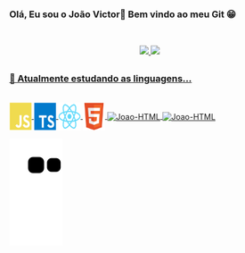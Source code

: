 ### Olá, Eu sou o João Victor👋 Bem vindo ao meu Git 😁
##
<br />

<div align="center">
  <a href="https://github.com/rafaballerini">
  <img height="170em" src="https://github-readme-stats.vercel.app/api?username=JoaoVictorBarbosa01&show_icons=true&theme=dracula&include_all_commits=true&count_private=true"/>
  <img height="170em" src="https://github-readme-stats.vercel.app/api/top-langs/?username=JoaoVictorBarbosa01&layout=compact&langs_count=7&theme=dracula"/>
</div>

##

### 📖 Atualmente estudando as linguagens...
<div style="display: inline_block"><br>
  <img align="center" alt="Joao-Js" height="50" width="40" src="https://raw.githubusercontent.com/devicons/devicon/master/icons/javascript/javascript-plain.svg">
  <img align="center" alt="Joao-Ts" height="50" width="40" src="https://raw.githubusercontent.com/devicons/devicon/master/icons/typescript/typescript-plain.svg">
  <img align="center" alt="Joa-React" height="50" width="40" src="https://raw.githubusercontent.com/devicons/devicon/master/icons/react/react-original.svg">
  <img align="center" alt="Joao-HTML" height="50" width="40" src="https://raw.githubusercontent.com/devicons/devicon/master/icons/html5/html5-original.svg">
  <img align="center" alt="Joao-HTML" height="50" width="40" src="https://cdn.jsdelivr.net/gh/devicons/devicon/icons/vuejs/vuejs-original.svg" />
  <img align="center" alt="Joao-HTML" height="50" width="40"src="https://cdn.jsdelivr.net/gh/devicons/devicon/icons/nodejs/nodejs-original.svg" />
  
  ![Snake animation](https://github.com/rafaballerini/rafaballerini/blob/output/github-contribution-grid-snake.svg)
</div>
